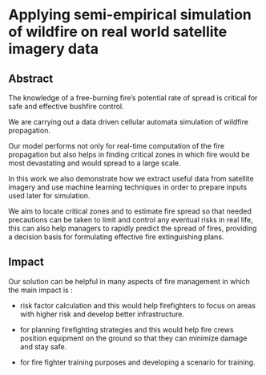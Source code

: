 # Applying semi-empirical simulation of wildfire on real world satellite imagery data
## Abstract 
The knowledge of a free-burning fire’s potential rate of spread is critical for safe and effective bushfire control.

We are carrying out a data driven cellular automata simulation of wildfire propagation. 

Our model performs not only for real-time computation of the fire propagation but also helps in finding critical zones in which fire would be most devastating and would spread to a large scale.

In this work we also demonstrate how we extract useful data from satellite imagery and use machine learning techniques in order to prepare inputs used later for simulation.

We aim to locate critical zones and to estimate fire spread so that needed precautions can be taken to limit and control any eventual risks in real life, this can also help managers to rapidly predict the spread of fires, providing a decision basis for formulating effective fire extinguishing plans.

## Impact
Our solution can be helpful in many aspects of fire management in which the main impact is :

* risk factor calculation and this would help firefighters to focus on areas with higher risk and develop better infrastructure.

* for planning firefighting strategies and this would help fire crews position equipment on the ground so that they can minimize damage and stay safe.

* for fire fighter training purposes and developing a scenario for training.
